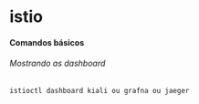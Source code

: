 # istio

#### Comandos básicos

###### Mostrando as dashboard
```
istioctl dashboard kiali ou grafna ou jaeger
```
